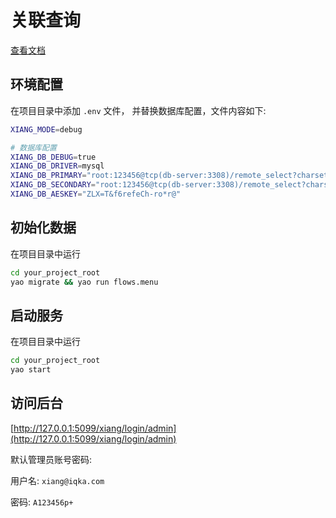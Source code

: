 # 关联查询

[查看文档](https://yaoapps.com/doc/e.API%E5%8F%82%E8%80%83/j.%E6%95%B0%E6%8D%AE%E8%A1%A8%E6%A0%BC#%E5%85%B3%E8%81%94%E6%9F%A5%E8%AF%A2%201)

## 环境配置

在项目目录中添加 `.env` 文件， 并替换数据库配置，文件内容如下:

```bash
XIANG_MODE=debug

# 数据库配置
XIANG_DB_DEBUG=true
XIANG_DB_DRIVER=mysql
XIANG_DB_PRIMARY="root:123456@tcp(db-server:3308)/remote_select?charset=utf8mb4&parseTime=True&loc=Local"
XIANG_DB_SECONDARY="root:123456@tcp(db-server:3308)/remote_select?charset=utf8mb4&parseTime=True&loc=Local"
XIANG_DB_AESKEY="ZLX=T&f6refeCh-ro*r@"

```

## 初始化数据

在项目目录中运行

```bash
cd your_project_root
yao migrate && yao run flows.menu

```

## 启动服务

在项目目录中运行

```bash
cd your_project_root
yao start
```

## 访问后台

[http://127.0.0.1:5099/xiang/login/admin](http://127.0.0.1:5099/xiang/login/admin)

默认管理员账号密码:

用户名: `xiang@iqka.com`

密码: `A123456p+`
